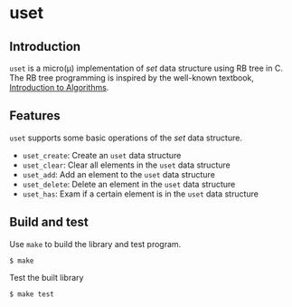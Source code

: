 # uset
## Introduction
`uset` is a micro(µ) implementation of *set* data structure using RB tree in C. The RB tree programming is inspired by the well-known textbook, [Introduction to Algorithms](https://en.wikipedia.org/wiki/Introduction_to_Algorithms).

## Features
`uset` supports some basic operations of the *set* data structure.
- `uset_create`: Create an `uset` data structure
- `uset_clear`: Clear all elements in the `uset` data structure
- `uset_add`: Add an element to the `uset` data structure
- `uset_delete`: Delete an element in the `uset` data structure
- `uset_has`: Exam if a certain element is in the `uset` data structure

## Build and test
Use `make` to build the library and test program.
```
$ make
```
Test the built library
```
$ make test
```